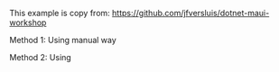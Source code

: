 ﻿This example is copy from:
https://github.com/jfversluis/dotnet-maui-workshop

Method 1:
Using manual way

Method 2:
Using 